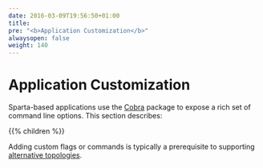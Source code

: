 ```yaml
---
date: 2016-03-09T19:56:50+01:00
title:
pre: "<b>Application Customization</b>"
alwaysopen: false
weight: 140
---
```


# Application Customization

Sparta-based applications use the [Cobra](https://github.com/spf13/cobra) package to expose a rich set of command line options.  This section describes:

{{% children %}}

Adding custom flags or commands is typically a prerequisite to supporting [alternative topologies](/reference/alternative_topologies).